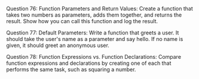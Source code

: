Question 76: Function Parameters and Return Values: Create a function that takes two numbers as parameters, adds them together, and returns the result. Show how you can call this function and log the result.

Question 77: Default Parameters: Write a function that greets a user. It should take the user's name as a parameter and say hello. If no name is given, it should greet an anonymous user.

Question 78: Function Expressions vs. Function Declarations: Compare function expressions and declarations by creating one of each that performs the same task, such as squaring a number.